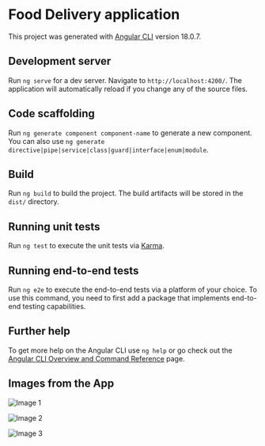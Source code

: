 # Food Delivery application

This project was generated with [Angular CLI](https://github.com/angular/angular-cli) version 18.0.7.

## Development server

Run `ng serve` for a dev server. Navigate to `http://localhost:4200/`. The application will automatically reload if you change any of the source files.

## Code scaffolding

Run `ng generate component component-name` to generate a new component. You can also use `ng generate directive|pipe|service|class|guard|interface|enum|module`.

## Build

Run `ng build` to build the project. The build artifacts will be stored in the `dist/` directory.

## Running unit tests

Run `ng test` to execute the unit tests via [Karma](https://karma-runner.github.io).

## Running end-to-end tests

Run `ng e2e` to execute the end-to-end tests via a platform of your choice. To use this command, you need to first add a package that implements end-to-end testing capabilities.

## Further help

To get more help on the Angular CLI use `ng help` or go check out the [Angular CLI Overview and Command Reference](https://angular.dev/tools/cli) page.

## Images from the App

![Image 1](https://drive.google.com/open?id=1FiQuMU_ZY9dZrPkizwSjjiaRwNEdTUha)

![Image 2](https://drive.google.com/file/d/1rdiFY7jNv3rT7cSVtu1mDA-58irlTXYp/view?usp=drive_link)

![Image 3](https://drive.google.com/file/d/1eyju3E83dKw11fxLZfU2DhzqJ9NvuGIe/view?usp=drive_link)

